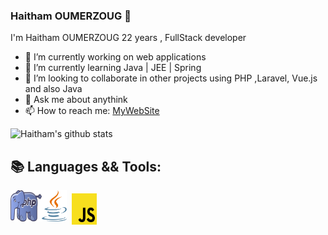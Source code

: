### Haitham OUMERZOUG 👋
I'm Haitham OUMERZOUG 22 years , FullStack developer  

- 🔭 I’m currently working on web applications
- 🌱 I’m currently learning Java | JEE | Spring 
- 👯 I’m looking to collaborate in other projects using PHP ,Laravel, Vue.js and also Java
- 💬 Ask me about anythink
- 📫 How to reach me: [MyWebSite](https://haitham-oumerzoug.com)

![Haitham's github stats](https://github-readme-stats.vercel.app/api?username=HaithamOumerzoug&show_icons=true&theme=dark)

## 📚 Languages && Tools:

<img align="left" title="PHP" src="Logo/php.png" width="50" height="50" /> 
<img align="left" title="Java" style="margin-right:8px" src="Logo/java.svg" width="40" height="50" />
<img align="left" title="Javascript" style="margin-top:5px" src="Logo/javascript.svg" width="40" height="50"/> 
